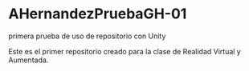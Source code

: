 # AHernandezPruebaGH-01
primera prueba de uso de repositorio con Unity

Este es el primer repositorio creado para la clase de Realidad Virtual y Aumentada.
